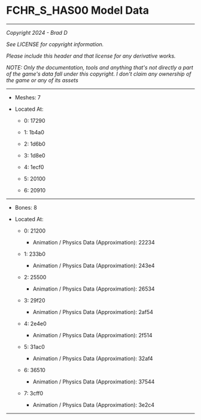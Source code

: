 # FCHR_S_HAS00 Model Data

---

*Copyright 2024 - Brad D*

*See LICENSE for copyright information.*

*Please include this header and that license for any derivative works.*

*NOTE: Only the documentation, tools and anything that's not directly a part of the game's data fall under this copyright. I don't claim any ownership of the game or any of its assets*

---

* Meshes: 7

* Located At:

  * 0: 17290

  * 1: 1b4a0

  * 2: 1d6b0

  * 3: 1d8e0

  * 4: 1ecf0

  * 5: 20100

  * 6: 20910

---

* Bones: 8

* Located At:

  * 0: 21200

    * Animation / Physics Data (Approximation): 22234

  * 1: 233b0

    * Animation / Physics Data (Approximation): 243e4

  * 2: 25500

    * Animation / Physics Data (Approximation): 26534

  * 3: 29f20

    * Animation / Physics Data (Approximation): 2af54

  * 4: 2e4e0

    * Animation / Physics Data (Approximation): 2f514

  * 5: 31ac0

    * Animation / Physics Data (Approximation): 32af4

  * 6: 36510

    * Animation / Physics Data (Approximation): 37544

  * 7: 3cff0

    * Animation / Physics Data (Approximation): 3e2c4

---

